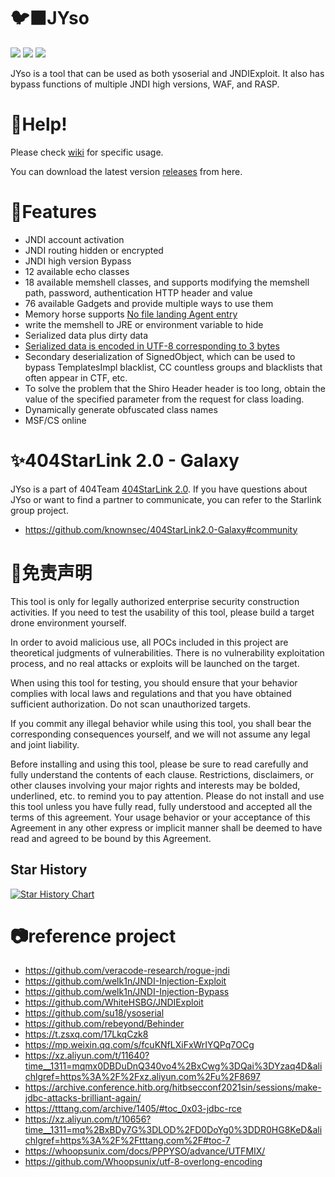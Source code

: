 # 🐦‍⬛JYso

![](https://img.shields.io/badge/JDK-1.6+-orange)
![](https://img.shields.io/badge/gradle-8.7-blue)
![](https://img.shields.io/badge/SDL-Groovy-green)

JYso is a tool that can be used as both ysoserial and JNDIExploit. It also has bypass functions of multiple JNDI high versions, WAF, and RASP.

# 🦜Help!

Please check [wiki](https://github.com/qi4L/JYso/wiki) for specific usage.

You can download the latest version [releases](https://github.com/qi4L/JYso/releases) from here.

# 🐲Features

+ JNDI account activation
+ JNDI routing hidden or encrypted
+ JNDI high version Bypass
+ 12 available echo classes
+ 18 available memshell classes, and supports modifying the memshell path, password, authentication HTTP header and value
+ 76 available Gadgets and provide multiple ways to use them
+ Memory horse supports [No file landing Agent entry](https://xz.aliyun.com/t/10075?time__1311=mq%2BxBD9QDQe4yDBkPoN%2BuDAO%3DnB5x&alichlgref=https%3A%2F%2Fxz.aliyun.com%2Fsearch%3Fkeyword%3Drebeyond)
+ write the memshell to JRE or environment variable to hide
+ Serialized data plus dirty data
+ [Serialized data is encoded in UTF-8 corresponding to 3 bytes](https://whoopsunix.com/docs/PPPYSO/advance/UTFMIX/)
+ Secondary deserialization of SignedObject, which can be used to bypass TemplatesImpl blacklist, CC countless groups and blacklists that often appear in CTF, etc.
+ To solve the problem that the Shiro Header header is too long, obtain the value of the specified parameter from the request for class loading.
+ Dynamically generate obfuscated class names
+ MSF/CS online

# ✨404StarLink 2.0 - Galaxy

JYso is a part of 404Team [404StarLink 2.0](https://github.com/knownsec/404StarLink). If you have questions about JYso or want to find a partner to communicate, you can refer to the Starlink group project.

+ https://github.com/knownsec/404StarLink2.0-Galaxy#community

# 👮免责声明

This tool is only for legally authorized enterprise security construction activities. If you need to test the usability of this tool, please build a target drone environment yourself.

In order to avoid malicious use, all POCs included in this project are theoretical judgments of vulnerabilities. There is no vulnerability exploitation process, and no real attacks or exploits will be launched on the target.

When using this tool for testing, you should ensure that your behavior complies with local laws and regulations and that you have obtained sufficient authorization. Do not scan unauthorized targets.

If you commit any illegal behavior while using this tool, you shall bear the corresponding consequences yourself, and we will not assume any legal and joint liability.

Before installing and using this tool, please be sure to read carefully and fully understand the contents of each clause. Restrictions, disclaimers, or other clauses involving your major rights and interests may be bolded, underlined, etc. to remind you to pay attention. Please do not install and use this tool unless you have fully read, fully understood and accepted all the terms of this agreement. Your usage behavior or your acceptance of this Agreement in any other express or implicit manner shall be deemed to have read and agreed to be bound by this Agreement.

## Star History

[![Star History Chart](https://api.star-history.com/svg?repos=qi4L/JYso&type=Date)](https://star-history.com/#qi4L/JYso&Date)

# 📷reference project

- https://github.com/veracode-research/rogue-jndi
- https://github.com/welk1n/JNDI-Injection-Exploit
- https://github.com/welk1n/JNDI-Injection-Bypass
- https://github.com/WhiteHSBG/JNDIExploit
- https://github.com/su18/ysoserial
- https://github.com/rebeyond/Behinder
- https://t.zsxq.com/17LkqCzk8
- https://mp.weixin.qq.com/s/fcuKNfLXiFxWrIYQPq7OCg
- https://xz.aliyun.com/t/11640?time__1311=mqmx0DBDuDnQ340vo4%2BxCwg%3DQai%3DYzaq4D&alichlgref=https%3A%2F%2Fxz.aliyun.com%2Fu%2F8697
- https://archive.conference.hitb.org/hitbsecconf2021sin/sessions/make-jdbc-attacks-brilliant-again/
- https://tttang.com/archive/1405/#toc_0x03-jdbc-rce
- https://xz.aliyun.com/t/10656?time__1311=mq%2BxBDy7G%3DLOD%2FD0DoYg0%3DDR0HG8KeD&alichlgref=https%3A%2F%2Ftttang.com%2F#toc-7
- https://whoopsunix.com/docs/PPPYSO/advance/UTFMIX/
- https://github.com/Whoopsunix/utf-8-overlong-encoding

